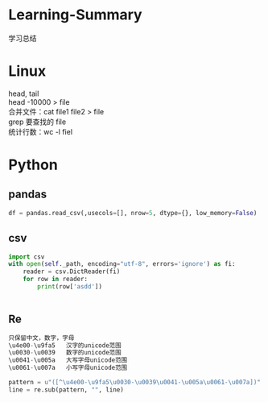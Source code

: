# Learning-Summary
学习总结

# Linux
head, tail </br>
head -10000 > file </br>
合并文件：cat file1 file2 > file </br>
grep 要查找的 file </br>
统计行数：wc -l fiel </br> 

# Python
## pandas
```python
df = pandas.read_csv(,usecols=[], nrow=5, dtype={}, low_memory=False)
```

## csv
```python
import csv
with open(self._path, encoding="utf-8", errors='ignore') as fi:
    reader = csv.DictReader(fi)
    for row in reader:
        print(row['asdd'])
    
```
## Re
```python
只保留中文，数字，字母
\u4e00-\u9fa5   汉字的unicode范围
\u0030-\u0039	数字的unicode范围
\u0041-\u005a	大写字母unicode范围
\u0061-\u007a	小写字母unicode范围

pattern = u"([^\u4e00-\u9fa5\u0030-\u0039\u0041-\u005a\u0061-\u007a])"
line = re.sub(pattern, "", line)
```

